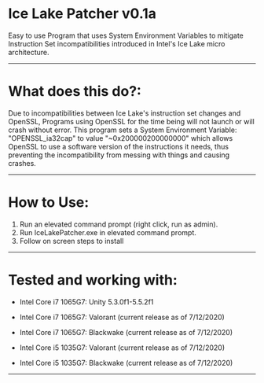 # Ice Lake Patcher v0.1a
Easy to use Program that uses System Environment Variables to mitigate Instruction Set incompatibilities introduced in Intel's Ice Lake micro architecture.

_____________
# What does this do?:

Due to incompatibilities between Ice Lake's instruction set changes and OpenSSL, Programs using OpenSSL for the time being will not launch or will crash without error.
This program sets a System Environment Variable: "OPENSSL_ia32cap" to value "~0x200000200000000" which allows OpenSSL to use a software version of the instructions it needs,
thus preventing the incompatibility from messing with things and causing crashes.

_____________
# How to Use:


1. Run an elevated command prompt (right click, run as admin).
2. Run IceLakePatcher.exe in elevated command prompt.
3. Follow on screen steps to install
_____________

# Tested and working with:

* Intel Core i7 1065G7: Unity 5.3.0f1-5.5.2f1
* Intel Core i7 1065G7: Valorant (current release as of 7/12/2020)
* Intel Core i7 1065G7: Blackwake (current release as of 7/12/2020)

* Intel Core i5 1035G7: Valorant (current release as of 7/12/2020)
* Intel Core i5 1035G7: Blackwake (current release as of 7/12/2020)
_____________
